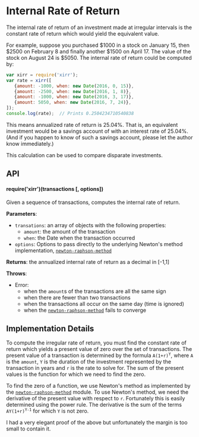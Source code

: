 # Internal Rate of Return

The internal rate of return of an investment made at irregular intervals is the constant rate of return which would yield the equivalent value.

For example, suppose you purchased $1000 in a stock on January 15, then $2500 on February 8 and finally another $1500 on April 17.  The value of the stock on August 24 is $5050.  The internal rate of return could be computed by:

```` javascript
var xirr = require('xirr');
var rate = xirr([
   {amount: -1000, when: new Date(2016, 0, 15)},
   {amount: -2500, when: new Date(2016, 1, 8)},
   {amount: -1000, when: new Date(2016, 3, 17)},
   {amount: 5050, when: new Date(2016, 7, 24)},
]);
console.log(rate);  // Prints 0.2504234710540838
````

This means annualized rate of return is 25.04%.  That is, an equivalent investment would be a savings account of with an interest rate of 25.04%.  (And if you happen to know of such a savings account, please let the author know immediately.)

This calculation can be used to compare disparate investments.

## API

#### require('xirr')(transactions [, options])

Given a sequence of transactions, computes the internal rate of return.

**Parameters**:
- `transations`: an array of objects with the following properties:
  - `amount`: the amount of the transaction
  - `when`: the Date when the transaction occurred
- `options`: Options to pass directly to the underlying Newton's method implementation, [`newton-raphson-method`](https://github.com/scijs/newton-raphson-method)

**Returns**: the annualized internal rate of return as a decimal in [-1,1]

**Throws**:
- Error:
  - when the `amount`s of the transactions are all the same sign
  - when there are fewer than two transactions
  - when the transactions all occur on the same day (time is ignored)
  - when the [`newton-raphson-method`](https://github.com/scijs/newton-raphson-method) fails to converge

## Implementation Details

To compute the irregular rate of return, you must find the constant rate of return which yields a present value of zero over the set of transactions.  The present value of a transaction is determined by the formula <code>A(1+r)<sup>Y</sup></code>, where `A` is the `amount`, `Y` is the duration of the investment represented by the transaction in years and  `r` is the rate to solve for.  The sum of the present values is the function for which we need to find the zero.

To find the zero of a function, we use Newton's method as implemented by the [`newton-raphson-method`](https://github.com/scijs/newton-raphson-method) module.  To use Newton's method, we need the derivative of the present value with respect to `r`. Fortunately this is easily determined using the power rule.  The derivative is the sum of the terms <code>AY(1+r)<sup>Y-1</sup></code> for which `Y` is not zero.

I had a very elegant proof of the above but unfortunately the margin is too small to contain it.
